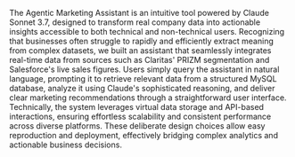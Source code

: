 The Agentic Marketing Assistant is an intuitive tool powered by Claude Sonnet 3.7, designed to transform real company data into actionable insights accessible to both technical and non-technical users. Recognizing that businesses often struggle to rapidly and efficiently extract meaning from complex datasets, we built an assistant that seamlessly integrates real-time data from sources such as Claritas' PRIZM segmentation and Salesforce's live sales figures. Users simply query the assistant in natural language, prompting it to retrieve relevant data from a structured MySQL database, analyze it using Claude's sophisticated reasoning, and deliver clear marketing recommendations through a straightforward user interface. Technically, the system leverages virtual data storage and API-based interactions, ensuring effortless scalability and consistent performance across diverse platforms. These deliberate design choices allow easy reproduction and deployment, effectively bridging complex analytics and actionable business decisions.

